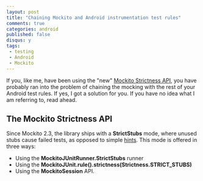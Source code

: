 ```yaml
---
layout: post
title: "Chaining Mockito and Android instrumentation test rules"
comments: true
categories: android
published: false
disqus: y
tags:
 - testing
 - Android
 - Mockito
---
```


If you, like me, have been using the "new" [Mockito Strictness API](/android/the-other-mockitojunitrunners.html), you have probably ran into the problem of chaining the mocking with the rest of your Android test rules. If yes, I got a solution for you. If you have no idea what I am referring to, read ahead.

## The Mockito Strictness API

Since Mockito 2.3, the library ships with a **StrictStubs** mode, where unused stubs cause failed tests, as opposed to simple [hints](https://github.com/mockito/mockito/blob/v2.8.29/src/main/java/org/mockito/quality/MockitoHint.java). This mode is offered in three ways:

- Using the **MockitoJUnitRunner.StrictStubs** runner
- Using the **MockitoJUnit.rule().strictness(Strictness.STRICT_STUBS)**
- Using the **MockitoSession** API.

